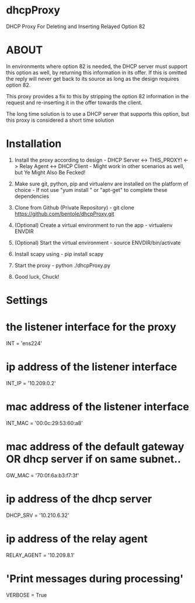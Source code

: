 # dhcpProxy
DHCP Proxy For Deleting and Inserting Relayed Option 82

# ABOUT

In environments where option 82 is needed, the DHCP server must support this option as well, by 
returning this information in its offer. If this is omitted the reply will never get back
to its source as long as the design requires option 82.

This proxy provides a fix to this by stripping the option 82 information in the request and
re-inserting it in the offer towards the client.

The long time solution is to use a DHCP server that supports this option, but this proxy is considered
a short time solution

# Installation

1. Install the proxy  according to design
		- DHCP Server <-> THIS_PROXY! <-> Relay Agent <-> DHCP Client
		- Might work in other scenarios as well, but Ye Might Also Be Fecked!

2. Make sure git, python, pip and virtualenv are installed on the platform of choice
		- If not use "yum install " or "apt-get" to complete these dependencies


4. Clone from Github (Private Repository)
		- git clone https://github.com/bentole/dhcpProxy.git

5. (Optional) Create a virtual environment to run the app
		- virtualenv ENVDIR 

6. (Optional) Start the virtual environment
		- source ENVDIR/bin/activate

3. Install scapy using
		- pip install scapy

7. Start the proxy
		- python ./dhcpProxy.py

8. Good luck, Chuck!

# Settings

# the listener interface for the proxy
INT = 'ens224' 

# ip address of the listener interface
INT_IP = '10.209.0.2' 

# mac address of the listener interface
INT_MAC = '00:0c:29:53:60:a8' 

# mac address of the default gateway OR dhcp server if on same subnet..
GW_MAC = '70:0f:6a:b3:f7:3f'	

# ip address of the dhcp server
DHCP_SRV = '10.210.6.32' 

# ip address of the relay agent
RELAY_AGENT = '10.209.8.1' 

# 'Print messages during processing'
VERBOSE = True 

